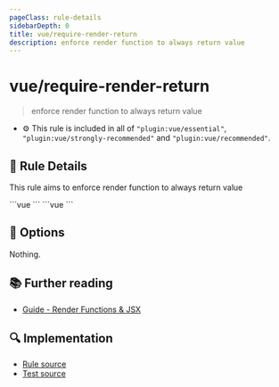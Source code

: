 ```yaml
---
pageClass: rule-details
sidebarDepth: 0
title: vue/require-render-return
description: enforce render function to always return value
---
```

# vue/require-render-return
> enforce render function to always return value

- :gear: This rule is included in all of `"plugin:vue/essential"`, `"plugin:vue/strongly-recommended"` and `"plugin:vue/recommended"`.

## :book: Rule Details

This rule aims to enforce render function to always return value

<eslint-code-block :rules="{'vue/require-render-return': ['error']}">
```vue
<script>
export default {
  /* ✓ GOOD */
  render (h) {
    return h('div', 'hello')
  }
}
</script>
```
</eslint-code-block>

<eslint-code-block :rules="{'vue/require-render-return': ['error']}">
```vue
<script>
export default {
  /* ✗ BAD */
  render (h) {
    if (foo) {
      return h('div', 'hello')
    }
  }
}
</script>
```
</eslint-code-block>

## :wrench: Options

Nothing.

## :books: Further reading

- [Guide - Render Functions & JSX](https://vuejs.org/v2/guide/render-function.html)

## :mag: Implementation

- [Rule source](https://github.com/vuejs/eslint-plugin-vue/blob/master/lib/rules/require-render-return.js)
- [Test source](https://github.com/vuejs/eslint-plugin-vue/blob/master/tests/lib/rules/require-render-return.js)
